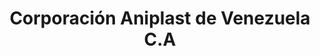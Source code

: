 ---
title: "Corporación Aniplast de Venezuela C.A"
url: /caracas/corporacion-aniplast-de-venezuela-c-a/
shop: comercio
---
